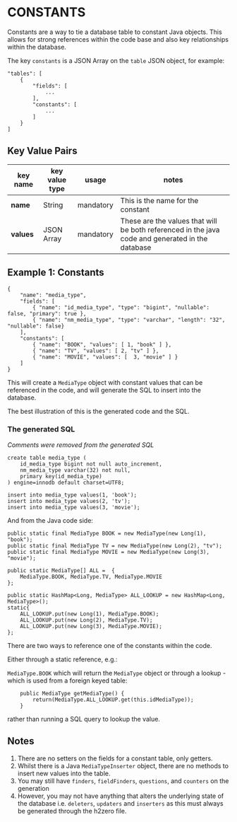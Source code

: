 # CONSTANTS

Constants are a way to tie a database table to constant Java objects.  This allows for strong references within the code base and also key relationships within the database.

The key `constants` is a JSON Array on the `table` JSON object, for example:

```
"tables": [
	{
		"fields": [
			...
		],
		"constants": [
			...
		]
	}
]
```

## Key Value Pairs

| key name | key value type | usage| notes |
|----------|----------------|------|-------|
| **name** | String | mandatory | This is the name for the constant |
| **values** | JSON Array | mandatory | These are the values that will be both referenced in the java code and generated in the database |

## Example 1: Constants
```
{
	"name": "media_type",
	"fields": [
		{ "name": "id_media_type", "type": "bigint", "nullable": false, "primary": true },
		{ "name": "nm_media_type", "type": "varchar", "length": "32", "nullable": false}
	],
	"constants": [
		{ "name": "BOOK", "values": [ 1, "book" ] },
		{ "name": "TV", "values": [ 2, "tv" ] },
		{ "name": "MOVIE", "values": [  3, "movie" ] }
	]
}
```

This will create a `MediaType` object with constant values that can be referenced in the code, and will generate the SQL to insert into the database.

The best illustration of this is the generated code and the SQL.

### The generated SQL

*Comments were removed from the generated SQL*


```
create table media_type (
	id_media_type bigint not null auto_increment,
	nm_media_type varchar(32) not null,
	primary key(id_media_type)
) engine=innodb default charset=UTF8;

insert into media_type values(1, 'book');
insert into media_type values(2, 'tv');
insert into media_type values(3, 'movie');
```

And from the Java code side:

```
public static final MediaType BOOK = new MediaType(new Long(1), "book");
public static final MediaType TV = new MediaType(new Long(2), "tv");
public static final MediaType MOVIE = new MediaType(new Long(3), "movie");

public static MediaType[] ALL =  {
	MediaType.BOOK, MediaType.TV, MediaType.MOVIE
};

public static HashMap<Long, MediaType> ALL_LOOKUP = new HashMap<Long, MediaType>();
static{
	ALL_LOOKUP.put(new Long(1), MediaType.BOOK);
	ALL_LOOKUP.put(new Long(2), MediaType.TV);
	ALL_LOOKUP.put(new Long(3), MediaType.MOVIE);
};

```

There are two ways to reference one of the constants within the code.

Either through a static reference, e.g.:

`MediaType.BOOK` which will return the `MediaType` object or through a lookup - which is used from a foreign keyed table: 

```
	public MediaType getMediaType() {
		return(MediaType.ALL_LOOKUP.get(this.idMediaType));
	}
```

rather than running a SQL query to lookup the value.

## Notes

  1. There are no setters on the fields for a constant table, only getters.
  1. Whilst there is a Java `MediaTypeInserter` object, there are no methods to insert new values into the table.
  1. You may still have `finders`, `fieldFinders`, `questions`, and `counters` on the generation
  1. However, you may not have anything that alters the underlying state of the database i.e. `deleters`, `updaters` and `inserters` as this must always be generated through the h2zero file.


